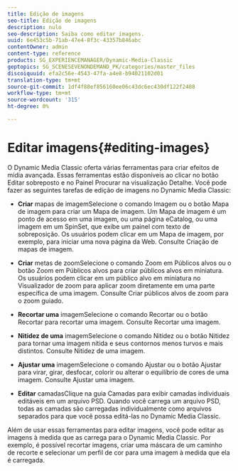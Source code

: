 ```yaml
---
title: Edição de imagens
seo-title: Edição de imagens
description: nulo
seo-description: Saiba como editar imagens.
uuid: 6e453c5b-71ab-47e4-8f3c-43357b846abc
contentOwner: admin
content-type: reference
products: SG_EXPERIENCEMANAGER/Dynamic-Media-Classic
geptopics: SG_SCENESEVENONDEMAND_PK/categories/master_files
discoiquuid: efa2c56e-4543-47fa-a4e8-b94021102d01
translation-type: tm+mt
source-git-commit: 1df4f88ef856160ee06c43dc6ec430df122f2408
workflow-type: tm+mt
source-wordcount: '315'
ht-degree: 0%

---
```



# Editar imagens{#editing-images}

O Dynamic Media Classic oferta várias ferramentas para criar efeitos de mídia avançada. Essas ferramentas estão disponíveis ao clicar no botão Editar sobreposto e no Painel Procurar na visualização Detalhe. Você pode fazer as seguintes tarefas de edição de imagens no Dynamic Media Classic:

* **Criar**
mapas de imagemSelecione o comando Imagem ou o botão Mapa de imagem para criar um Mapa de imagem. Um Mapa de imagem é um ponto de acesso em uma imagem, ou uma página eCatalog, ou uma imagem em um SpinSet, que exibe um painel com texto de sobreposição. Os usuários podem clicar em um Mapa de imagem, por exemplo, para iniciar uma nova página da Web. Consulte Criação de mapas de imagem.

* **Criar**
metas de zoomSelecione o comando Zoom em Públicos alvos ou o botão Zoom em Públicos alvos para criar públicos alvos em miniatura. Os usuários podem clicar em um público alvo em miniatura no Visualizador de zoom para aplicar zoom diretamente em uma parte específica de uma imagem. Consulte Criar públicos alvos de zoom para o zoom guiado.

* **Recortar uma**
imagemSelecione o comando Recortar ou o botão Recortar para recortar uma imagem. Consulte Recortar uma imagem.

* **Nitidez de uma**
imagemSelecione o comando Nitidez ou o botão Nitidez para tornar uma imagem nítida e seus contornos menos turvos e mais distintos. Consulte Nitidez de uma imagem.

* **Ajustar uma**
imagemSelecione o comando Ajustar ou o botão Ajustar para virar, girar, desfocar, colorir ou alterar o equilíbrio de cores de uma imagem. Consulte Ajustar uma imagem.

* **Editar**
camadasClique na guia Camadas para exibir camadas individuais editáveis em um arquivo PSD. Quando você carrega um arquivo PSD, todas as camadas são carregadas individualmente como arquivos separados para que você possa editá-las no Dynamic Media Classic.

Além de usar essas ferramentas para editar imagens, você pode editar as imagens à medida que as carrega para o Dynamic Media Classic. Por exemplo, é possível recortar imagens, criar uma máscara de um caminho de recorte e selecionar um perfil de cor para uma imagem à medida que ela é carregada.
